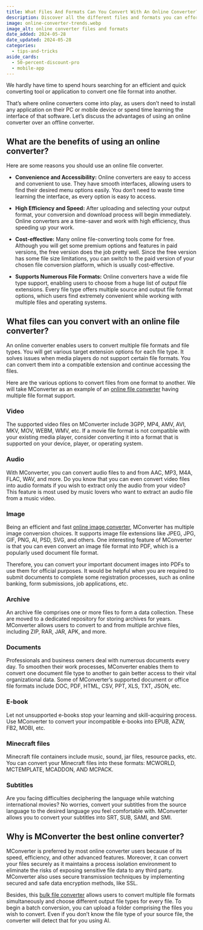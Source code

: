 ```yaml
---
title: What Files And Formats Can You Convert With An Online Converter?
description: Discover all the different files and formats you can effortlessly convert with an online file converter. Explore the countless possibilities today. 
image: online-converter-trends.webp
image_alt: online converter files and formats
date_added: 2024-05-28
date_updated: 2024-05-28
categories:
  - tips-and-tricks
aside_cards:
  - 50-percent-discount-pro
  - mobile-app
---
```


We hardly have time to spend hours searching for an efficient and quick converting tool or application to convert one file format into another.

That’s where online converters come into play, as users don’t need to install any application on their PC or mobile device or spend time learning the interface of that software. Let’s discuss the advantages of using an online converter over an offline converter.

## What are the benefits of using an online converter?
Here are some reasons you should use an online file converter.

- **Convenience and Accessibility:** Online converters are easy to access and convenient to use. They have smooth interfaces, allowing users to find their desired menu options easily. You don’t need to waste time learning the interface, as every option is easy to access.

- **High Efficiency and Speed:** After uploading and selecting your output format, your conversion and download process will begin immediately. Online converters are a time-saver and work with high efficiency, thus speeding up your work.

- **Cost-effective:** Many online file-converting tools come for free. Although you will get some premium options and features in paid versions, the free version does the job pretty well. Since the free version has some file size limitations, you can switch to the paid version of your chosen file conversion platform, which is usually cost-effective.

- **Supports Numerous File Formats:** Online converters have a wide file type support, enabling users to choose from a huge list of output file extensions. Every file type offers multiple source and output file format options, which users find extremely convenient while working with multiple files and operating systems.

## What files can you convert with an online file converter?
An online converter enables users to convert multiple file formats and file types. You will get various target extension options for each file type. It solves issues when media players do not support certain file formats. You can convert them into a compatible extension and continue accessing the files.

Here are the various options to convert files from one format to another. We will take MConverter as an example of an [online file converter](https://mconverter.eu/blog/5_reasons_to_choose_mconverter_premium/) having multiple file format support.

### Video
The supported video files on MConverter include 3GPP, MP4, AMV, AVI, MKV, MOV, WEBM, WMV, etc. If a movie file format is not compatible with your existing media player, consider converting it into a format that is supported on your device, player, or operating system.

### Audio
With MConverter, you can convert audio files to and from AAC, MP3, M4A, FLAC, WAV, and more. Do you know that you can even convert video files into audio formats if you wish to extract only the audio from your video? This feature is most used by music lovers who want to extract an audio file from a music video.

### Image
Being an efficient and fast [online image converter](https://mconverter.eu/converter/image/), MConverter has multiple image conversion choices. It supports image file extensions like JPEG, JPG, GIF, PNG, AI, PSD, SVG, and others. One interesting feature of MConverter is that you can even convert an image file format into PDF, which is a popularly used document file format.

Therefore, you can convert your important document images into PDFs to use them for official purposes. It would be helpful when you are required to submit documents to complete some registration processes, such as online banking, form submissions, job applications, etc.

### Archive
An archive file comprises one or more files to form a data collection. These are moved to a dedicated repository for storing archives for years. MConverter allows users to convert to and from multiple archive files, including ZIP, RAR, JAR, APK, and more.

### Documents
Professionals and business owners deal with numerous documents every day. To smoothen their work processes, MConverter enables them to convert one document file type to another to gain better access to their vital organizational data. Some of MConverter’s supported document or office file formats include DOC, PDF, HTML, CSV, PPT, XLS, TXT, JSON, etc.

### E-book
Let not unsupported e-books stop your learning and skill-acquiring process. Use MConverter to convert your incompatible e-books into EPUB, AZW, FB2, MOBI, etc.

### Minecraft files
Minecraft file containers include music, sound, jar files, resource packs, etc. You can convert your Minecraft files into these formats: MCWORLD, MCTEMPLATE, MCADDON, AND MCPACK.

### Subtitles
Are you facing difficulties deciphering the language while watching international movies? No worries, convert your subtitles from the source language to the desired language you feel comfortable with. MConverter allows you to convert your subtitles into SRT, SUB, SAMI, and SMI.

## Why is MConverter the best online converter?
MConverter is preferred by most online converter users because of its speed, efficiency, and other advanced features. Moreover, it can convert your files securely as it maintains a process isolation environment to eliminate the risks of exposing sensitive file data to any third party. MConverter also uses secure transmission techniques by implementing secured and safe data encryption methods, like SSL.

Besides, this [bulk file converter](https://mconverter.eu/) allows users to convert multiple file formats simultaneously and choose different output file types for every file. To begin a batch conversion, you can upload a folder comprising the files you wish to convert. Even if you don’t know the file type of your source file, the converter will detect that for you using AI.